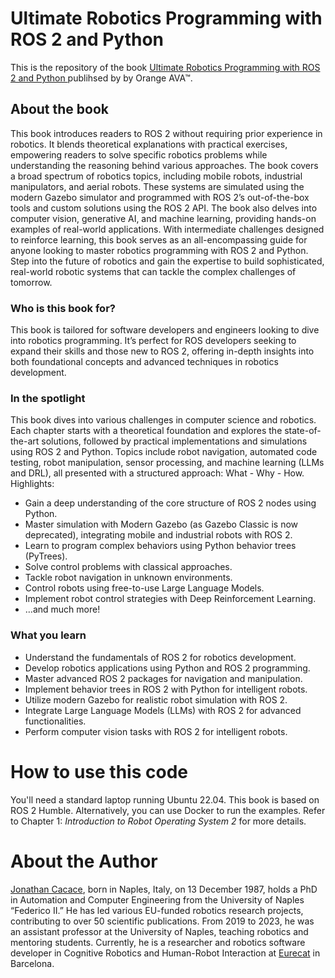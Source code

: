 # Ultimate Robotics Programming with ROS 2 and Python

This is the repository of the book [Ultimate Robotics Programming with ROS 2 and Python ](https://orangeava.com/products/ultimate-robotics-programming-with-ros-2-and-python?srsltid=AfmBOopHMyCS6aDWC6Oq6y7RQwghixWl4OssphNbeJalJz1fQS0c5Q9Y) publihsed by  by Orange AVA™. 

## About the book
This book introduces readers to ROS 2 without requiring prior experience in robotics. It blends theoretical explanations with practical exercises, empowering readers to solve specific robotics problems while understanding the reasoning behind various approaches.
The book covers a broad spectrum of robotics topics, including mobile robots, industrial manipulators, and aerial robots. These systems are simulated using the modern Gazebo simulator and programmed with ROS 2’s out-of-the-box tools and custom solutions using the ROS 2 API. The book also delves into computer vision, generative AI, and machine learning, providing hands-on examples of real-world applications.
With intermediate challenges designed to reinforce learning, this book serves as an all-encompassing guide for anyone looking to master robotics programming with ROS 2 and Python. Step into the future of robotics and gain the expertise to build sophisticated, real-world robotic systems that can tackle the complex challenges of tomorrow.

### Who is this book for?
This book is tailored for software developers and engineers looking to dive into robotics programming. It’s perfect for ROS developers seeking to expand their skills and those new to ROS 2, offering in-depth insights into both foundational concepts and advanced techniques in robotics development.

### In the spotlight
This book dives into various challenges in computer science and robotics. Each chapter starts with a theoretical foundation and explores the state-of-the-art solutions, followed by practical implementations and simulations using ROS 2 and Python. Topics include robot navigation, automated code testing, robot manipulation, sensor processing, and machine learning (LLMs and DRL), all presented with a structured approach: What - Why - How.
Highlights:
- Gain a deep understanding of the core structure of ROS 2 nodes using Python.
- Master simulation with Modern Gazebo (as Gazebo Classic is now deprecated), integrating mobile and industrial robots with ROS 2.
- Learn to program complex behaviors using Python behavior trees (PyTrees).
- Solve control problems with classical approaches.
- Tackle robot navigation in unknown environments.
- Control robots using free-to-use Large Language Models.
- Implement robot control strategies with Deep Reinforcement Learning.
- …and much more!

### What you learn
- Understand the fundamentals of ROS 2 for robotics development.
- Develop robotics applications using Python and ROS 2 programming.
- Master advanced ROS 2 packages for navigation and manipulation.
- Implement behavior trees in ROS 2 with Python for intelligent robots.
- Utilize modern Gazebo for realistic robot simulation with ROS 2.
- Integrate Large Language Models (LLMs) with ROS 2 for advanced functionalities.
- Perform computer vision tasks with ROS 2 for intelligent robots.

# How to use this code
You'll need a standard laptop running Ubuntu 22.04. This book is based on ROS 2 Humble. Alternatively, you can use Docker to run the examples. Refer to Chapter 1: _Introduction to Robot Operating System 2_ for more details.

# About the Author
[Jonathan Cacace](https://www.linkedin.com/in/jocacace), born in Naples, Italy, on 13 December 1987, holds a PhD in Automation and Computer Engineering from the University of Naples “Federico II.” He has led various EU-funded robotics research projects, contributing to over 50 scientific publications. From 2019 to 2023, he was an assistant professor at the University of Naples, teaching robotics and mentoring students. Currently, he is a researcher and robotics software developer in Cognitive Robotics and Human-Robot Interaction at [Eurecat](https://eurecat.org/en/field-of-knowledge/robotics-automation/) in Barcelona. 









